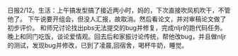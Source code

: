 日报2/12。生活：上午搞发型搞了接近两小时，妈的，下次直接吹风机吹干，不管他了。 下午说要开组会，但没人汇报，故取消。然后看论文，并对审稿论文做了初步评价。 和师兄讨论找出pbs无法提交的bug并修复，完成nljr的跑代码任务。晚上和同门吃饭，谈论爱情观。回去后和家振讨论传统，帮他改bug，并且做nljr的测试，发现bug并修改，已到了凌晨,回宿舍，喝杯牛奶，睡觉。